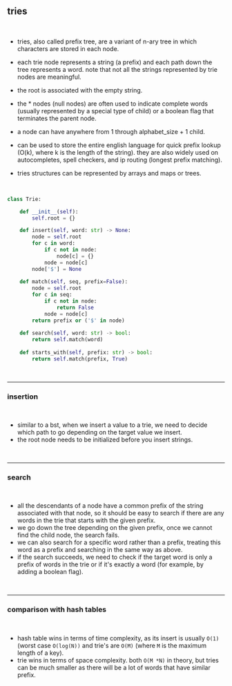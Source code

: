 ## tries

<br>

* tries, also called prefix tree, are a variant of n-ary tree in which characters are stored in each node.

* each trie node represents a string (a prefix) and each path down the tree represents a word. note that not all the strings represented by trie nodes are meaningful.

* the root is associated with the empty string.

* the * nodes (null nodes) are often used to indicate complete words (usually represented by a special type of child) or a boolean flag that terminates the parent node.

* a node can have anywhere from 1 through alphabet_size + 1 child.

* can be used to store the entire english language for quick prefix lookup (O(k), where k is the length of the string). they are also widely used on autocompletes, spell checkers, and ip routing (longest prefix matching).

* tries structures can be represented by arrays and maps or trees.

<br>

```python
class Trie:

    def __init__(self):
        self.root = {}

    def insert(self, word: str) -> None:
        node = self.root
        for c in word:
            if c not in node:
                node[c] = {}
            node = node[c]
        node['$'] = None
        
    def match(self, seq, prefix=False):
        node = self.root
        for c in seq:
            if c not in node:
                return False
            node = node[c]
        return prefix or ('$' in node)
        
    def search(self, word: str) -> bool:
        return self.match(word)
        
    def starts_with(self, prefix: str) -> bool:
        return self.match(prefix, True)
```

<br>

----

### insertion

<br>

* similar to a bst, when we insert a value to a trie, we need to decide which path to go depending on the target value we insert.
* the root node needs to be initialized before you insert strings.

<br>


---

### search

<br>

* all the descendants of a node have a common prefix of the string associated with that node, so it should be easy to search if there are any words in the trie that starts with the given prefix.
* we go down the tree depending on the given prefix, once we cannot find the child node, the search fails.
* we can also search for a specific word rather than a prefix, treating this word as a prefix and searching in the same way as above.
* if the search succeeds, we need to check if the target word is only a prefix of words in the trie or if it's exactly a word (for example, by adding a boolean flag).

<br>


----

### comparison with hash tables

<br>

* hash table wins in terms of time complexity, as its insert is usually `O(1)` (worst case `O(log(N))` and trie's are `O(M)` (where `M` is the maximum length of a key).
* trie wins in terms of space complexity. both `O(M *N)` in theory, but tries can be much smaller as there will be a lot of words that have similar prefix.

  
